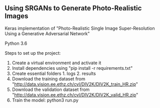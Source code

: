 ## Using SRGANs to Generate Photo-Realistic Images

Keras implementation of "Photo-Realistic Single Image Super-Resolution Using a Generative Adversarial Network"

Python 3.6

Steps to set up the project:
1. Create a virtual environment and activate it
2. Install dependencies using "pip install -r requirements.txt"
3. Create essential folders 1. logs 2. results
4. Download the training dataset from "http://data.vision.ee.ethz.ch/cvl/DIV2K/DIV2K_train_HR.zip"
5. Download the validation dataset from "http://data.vision.ee.ethz.ch/cvl/DIV2K/DIV2K_valid_HR.zip"
6. Train the model: python3 run.py
